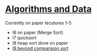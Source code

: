 # [Algorithms and Data](https://github.com/Khair9/Year-2-CompSci-Notes/blob/main/README.md)
Currently on paper lecutures 1-5
 - l6 on paper (Merge Sort)
 - l7 quicksort 
 - l8 heap sort done on paper
 - [l9 beyond comparision sort](https://github.com/Khair9/Year-2-CompSci-Notes/blob/main/AlgsData/l9.md)
